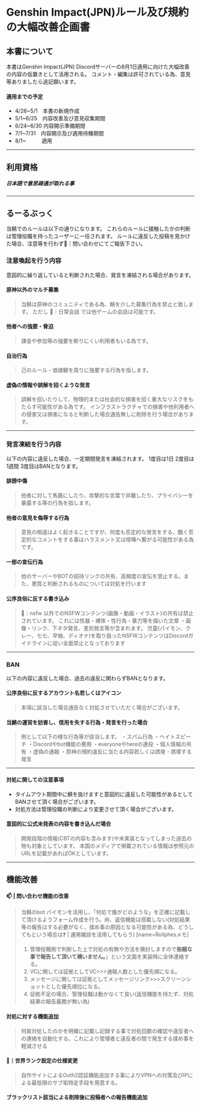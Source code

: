 # Genshin Impact(JPN)ルール及び規約の大幅改善企画書
## 本書について
本書はGenshin Impact(JPN) Discordサーバーの8月1日適用に向けた大幅改善の内容の仮置きとして活用される。
コメント・編集は許可されている為、意見等ありましたら追記願います。

#### 適用までの予定
- 4/26~5/1　本書の新規作成
- 5/1~6/25　内容改善及び意見収集期間
- 6/24~6/30 内容開示準備期間
- 7/1~7/31　内容開示及び適用待機期間
- 8/1~　　　適用

---
## 利用資格
##### 日本語で意思疎通が取れる事
---

## るーるぶっく
当鯖でのルールは以下の通りになります。
これらのルールに接触したかの判断は管理役職を持ったユーザーに一任されます。
ルールに違反した投稿を見かけた場合、注意等を行わず📮｜問い合わせにてご報告下さい。 
### 注意喚起を行う内容
意図的に繰り返していると判断された場合、発言を凍結される場合があります。

#### 原神以外のマルチ募集
> 当鯖は原神のコミュニティである為、鯖を介した募集行為を禁止と致します。
ただし  💭｜日常会話  では他ゲームの会話は可能です。

#### 他者への強要・脅迫
> 課金や参加等の強要を断りにくい利用者もいる為です。
#### 自治行為
> 己のルール・価値観を周りに強要する行為を指します。
#### 虚偽の情報や誤解を招くような発言
> 誤解を招いたりして、物理的または社会的な損害を招く重大なリスクをもたらす可能性がある為です。
> インフラストラクチャでの損害や他利用者への侵害又は損害になると判断した場合通告無しに削除を行う場合があります。

---
### 発言凍結を行う内容
以下の内容に違反した場合、一定期間発言を凍結されます。
1度目は1日 2度目は1週間 3度目はBANとなります。

#### 誹謗中傷
> 他者に対して馬鹿にしたり、攻撃的な言葉で非難したり、プライバシーを暴露する等の行為を指します。

#### 他者の意見を侮辱する行為
> 意見の相違はよく起きることですが、何度も否定的な発言をする、酷く否定的なコメントをする事はハラスメント又は喧嘩へ繋がる可能性がある為です。

#### 一部の宣伝行為
> 他のサーバーやBOTの招待リンクの共有、高頻度の宣伝を禁止する。また、悪質と判断されるものについては対処を行います

#### 公序良俗に反する書き込み
> 🔞｜nsfw   以外でのNSFWコンテンツ(画像・動画・イラスト)の共有は禁止されています。
これには性器・裸体・性行為・暴力等を描いた文章 ・画像・リンク、下ネタ発言、差別発言等が含まれます。
> 児童(パイモン、クレー、七七、早柚、ディオナ)を取り扱ったNSFWコンテンツはDiscordガイドラインに従い全面禁止となっております

---
### BAN
以下の内容に違反した場合、過去の違反に関わらずBANとなります。

#### 公序良俗に反するアカウント名若しくはアイコン
> 本項に該当した場合通告なく対処させていただく場合がございます。

#### 当鯖の運営を妨害し、信用を失する行為・発言を行った場合
> 例として以下の様な行為等が該当します。
・スパム行為
・ヘイトスピーチ
・Discordやbot機能の悪用
・everyoneやhereの連投
・個人情報の共有
・虚偽の通報
・原神の規約違反に当たる内容若しくは誘発・誘導する発言
---
#### 対処に関しての注意事項
- タイムアウト期間中に鯖を抜けますと意図的に違反した可能性があるとしてBANさせて頂く場合がございます。
- 対処方法は管理役職の判断により変更させて頂く場合がございます。

#### 意図的に公式未発表の内容を書き込んだ場合
> 開発段階の情報(CBTの内容も含みます)や未実装となってしまった過去の物も対象としています。
本国のメディアで掲載されている情報は参照元のURLを記載があればOKとしています。

---
## 機能改善
#### 📫 | 問い合わせ機能の改善
> 当鯖のbot パイモンを活用し、「何処で誰がどのような」を正確に記載して頂けるようフォーム作成を行う。尚、返信機能は搭載しない(対処結果等の報告はする必要がなく、揉め事の原因となる可能性がある為、どうしてもという場合は❓ | 運用雑談を活用してもらう)
> [name=Rollphesメモ]
> 1. 管理役職側で判断した上で対処の有無や方法を検討しますので**些細な事で報告して頂いて構いません。**」という文面を実装時に全体連絡する。
> 2. VCに関しては証拠としてVC>>>通報人数とした優先順になる。
> 3. メッセージに関しては証拠としてメッセージリンク>>>スクリーンショットとした優先順位になる。
> 4. 証拠不足の場合、管理役職は動かなくて良い(返信機能を持たず、対処結果の報告義務が無い為)

#### 対処に対する機能追加
> 何故対処したのかを明確に記載し記録する事で対処回数の確認や違反者への連絡を自動化する。これにより管理者と違反者の間で発生する揉め事を軽減させる

#### 🔧｜世界ランク設定の仕様変更
> 自作サイトによるOuth2認証機能追加する事によりVPNへの対策及びIPによる最低限のサブ垢特定手段を用意する。

#### ブラックリスト該当による削除後に投稿者への報告機能追加